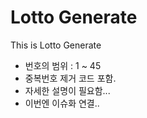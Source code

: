 # Lotto Generate

This is Lotto Generate

* 번호의 범위 : 1 ~ 45
* 중복번호 제거 코드 포함.
* 자세한 설명이 필요함...
* 이번엔 이슈화 연결..